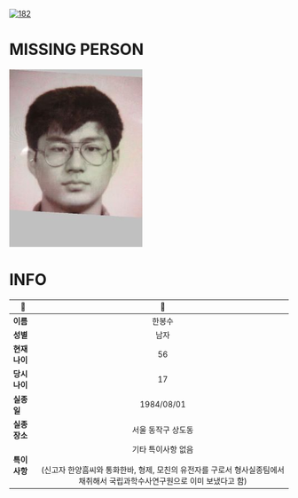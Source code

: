 [![182](https://img.shields.io/badge/%EC%8B%A4%EC%A2%85%EC%8B%A0%EA%B3%A0%EB%8A%94%20%EA%B5%AD%EB%B2%88%EC%97%86%EC%9D%B4-182-blue)](http://safe182.go.kr/index.do)

# MISSING PERSON

<img src="./missing_person.jpg">

# INFO

|🔑|💎|
|--|:--:|
|**이름**|한봉수|
|**성별**|남자|
|**현재 나이**|56|
|**당시 나이**|17|
|**실종일**|1984/08/01|
|**실종 장소**|서울 동작구 상도동 |
|**특이사항**|기타 특이사항 없음</br></br>(신고자 한양흠씨와 통화한바, 형제, 모친의 유전자를 구로서 형사실종팀에서 채취해서 국립과학수사연구원으로 이미 보냈다고 함)|
